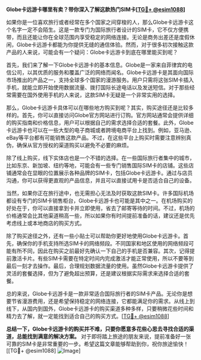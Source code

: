 **Globe卡远游卡哪里有卖？带你深入了解这款热门SIM卡[[TG💪+ @esim1088](https://t.me/s/esim1088)]**

如果你是一位喜欢旅行或者经常在多个国家之间穿梭的人，那么Globe卡远游卡这个名字一定不会陌生。这是一款专门为国际旅行者设计的SIM卡，它不仅方便携带，而且还能让你在全球范围内享受稳定的网络连接。无论是商务出差还是度假休闲，Globe卡远游卡都能为你提供无缝的通信体验。然而，对于很多初次接触这款产品的人来说，可能会有一个疑问：Globe卡远游卡到底在哪里能买到呢？

首先，我们来了解一下Globe卡远游卡的基本信息。Globe是一家来自菲律宾的电信公司，以其优质的服务和覆盖广泛的网络而闻名。Globe卡远游卡是其面向国际市场推出的产品之一，支持全球多个国家的漫游服务。用户只需将这张SIM卡插入手机，就能立即开始使用数据流量、拨打国际长途电话以及发送短信。对于那些经常需要在国外使用手机的人来说，这款SIM卡无疑是一个非常实用的选择。

那么，Globe卡远游卡具体可以在哪些地方购买到呢？其实，购买途径还是比较多样的。首先，你可以直接访问Globe官方网站进行订购。官方网站通常会提供详细的购买指南和价格信息，用户可以根据自己的需求选择合适的套餐。此外，Globe卡远游卡也可以在一些大型的电子商城或者跨境电商平台上找到。例如，亚马逊、eBay等平台都有可能销售这款产品。不过，在这些平台上购买时需要注意辨别真伪，确保从官方授权的渠道购买以避免不必要的麻烦。

除了线上购买，线下实体店也是一个不错的选择。在一些国际旅行者集中的城市，比如东京、新加坡、纽约等地，可能会有一些专门销售国际SIM卡的店铺。这些店铺通常会在显眼的位置展示各种品牌的SIM卡，包括Globe卡远游卡。通过与店员沟通，你可以获得更直观的产品信息，并且可以直接试用卡是否适合自己的设备。

当然，如果你正在旅行途中，也无需担心无法及时获取这款SIM卡。许多国际机场都设有专门的SIM卡销售柜台，Globe卡远游卡也可能是其中之一。在机场购买的好处在于，你可以直接拿到卡并立即使用，省去了邮寄等待的时间。不过，机场的价格通常会比其他渠道稍高一些，所以如果你有时间提前准备的话，建议还是优先考虑线上或本地商店的购买方式。

除了购买途径之外，还有一些小贴士可以帮助你更好地使用Globe卡远游卡。首先，确保你的手机支持所选SIM卡的网络频段。不同国家和地区使用的网络频段可能有所不同，因此在购买之前最好先确认一下自己的手机是否兼容。其次，记得提前激活卡片。有些SIM卡需要在特定时间内完成激活才能正常使用，所以不要等到最后一刻才去操作。最后，合理规划数据流量的使用。虽然Globe卡远游卡提供了灵活的套餐选择，但为了避免超出预算，还是建议根据实际需求来选择合适的套餐。

总的来说，Globe卡远游卡是一款非常适合国际旅行者的SIM卡产品。无论你是想要节省漫游费用，还是希望保持稳定的网络连接，它都能满足你的需求。从线上到线下，从国内到国外，Globe卡远游卡的购买渠道多种多样，只要稍微花些时间和精力去了解，就一定能找到适合自己的购买方式。[[TG💪+ @esim1088](https://t.me/s/esim1088)]

**总结一下，Globe卡远游卡的购买并不难，只要你愿意多花些心思去寻找合适的渠道，总能找到满意的解决方案。** 对于即将踏上旅途的朋友来说，提前准备好一张可靠的SIM卡是非常重要的一步。希望这篇文章能够帮助到你，祝你旅途愉快！[[TG💪+ @esim1088] ![Image](https://i.postimg.cc/4NQfJmqS/Snipaste-2025-05-13-00-14-12.png)]